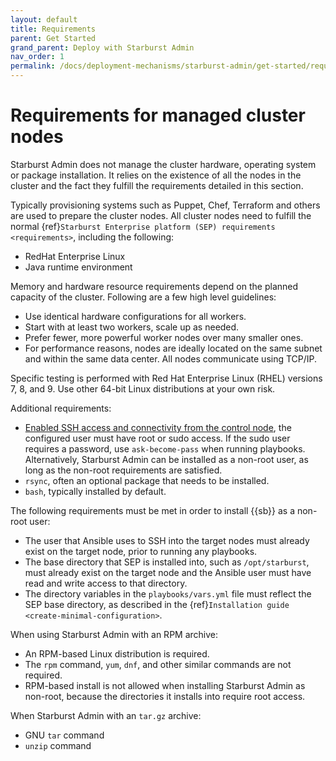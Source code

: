 ```yaml
---
layout: default
title: Requirements
parent: Get Started
grand_parent: Deploy with Starburst Admin
nav_order: 1
permalink: /docs/deployment-mechanisms/starburst-admin/get-started/requirements
---
```

# Requirements for managed cluster nodes

Starburst Admin does not manage the cluster hardware, operating system
or package installation. It relies on the existence of all the nodes in
the cluster and the fact they fulfill the requirements detailed in this section.

Typically provisioning systems such as Puppet, Chef, Terraform and others are
used to prepare the cluster nodes. All cluster nodes need to fulfill the
normal {ref}`Starburst Enterprise platform (SEP) requirements <requirements>`,
including the following:

* RedHat Enterprise Linux
* Java runtime environment

Memory and hardware resource requirements depend on the planned capacity of the
cluster. Following are a few high level guidelines:

* Use identical hardware configurations for all workers.
* Start with at least two workers, scale up as needed.
* Prefer fewer, more powerful worker nodes over many smaller ones.
* For performance reasons, nodes are ideally located on the same subnet and
  within the same data center. All nodes communicate using TCP/IP.

Specific testing is performed with Red Hat Enterprise Linux (RHEL) versions 7,
8, and 9. Use other 64-bit Linux distributions at your own risk.

Additional requirements:

* [Enabled SSH access and connectivity from the control
  node](https://docs.ansible.com/ansible/latest/user_guide/connection_details.html),
  the configured user must have root or sudo access. If the sudo user requires a
  password, use `ask-become-pass` when running playbooks. Alternatively,
  Starburst Admin can be installed as a non-root user, as long as
  the non-root requirements are satisfied.
* `rsync`, often an optional package that needs to be installed.
* `bash`, typically installed by default.

The following requirements must be met in order to install {{sb}}
as a non-root user:

* The user that Ansible uses to SSH into the target nodes must already
  exist on the target node, prior to running any playbooks.
* The base directory that SEP is installed into, such as
  `/opt/starburst`, must already exist on the target node and the Ansible user
  must have read and write access to that directory.
* The directory variables in the `playbooks/vars.yml` file must reflect the
  SEP base directory, as described in the {ref}`Installation
  guide <create-minimal-configuration>`.

When using Starburst Admin with an RPM archive:

* An RPM-based Linux distribution is required.
* The `rpm` command, `yum`, `dnf`, and other similar commands are not required.
* RPM-based install is not allowed when installing Starburst Admin as
  non-root, because the directories it installs into require root access.

When Starburst Admin with an `tar.gz` archive:

* GNU `tar` command
* `unzip` command